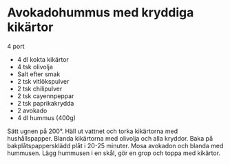 # Avokadohummus med kryddiga kikärtor

4 port

 - 4 dl kokta kikärtor
 - 4 tsk olivolja
 - Salt efter smak
 - 2 tsk vitlökspulver
 - 2 tsk chilipulver
 - 2 tsk cayennpeppar
 - 2 tsk paprikakrydda
 - 2 avokado
 - 4 dl hummus (400g)

Sätt ugnen på 200°. Häll ut vattnet och torka kikärtorna med hushållspapper. Blanda kikärtorna med olivolja och alla kryddor. Baka på bakplåtspappersklädd plåt i 20-25 minuter. Mosa avokadon och blanda med hummusen. Lägg hummusen i en skål, gör en grop och toppa med kikärtor.
